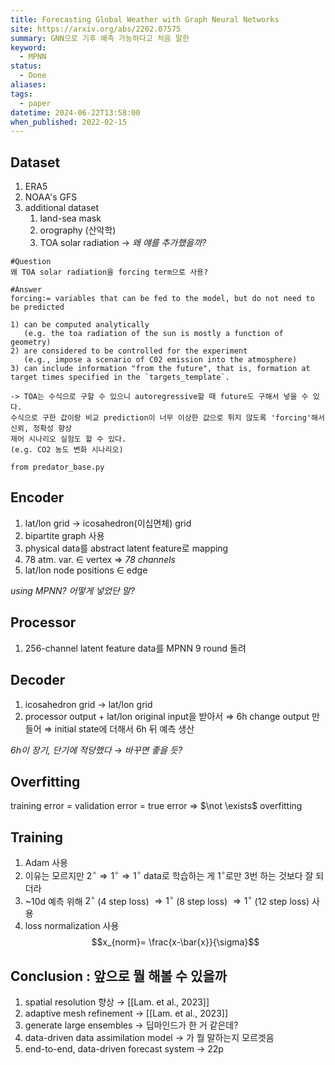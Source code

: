 ```yaml
---
title: Forecasting Global Weather with Graph Neural Networks
site: https://arxiv.org/abs/2202.07575
summary: GNN으로 기후 예측 가능하다고 처음 말한
keyword:
  - MPNN
status:
  - Done
aliases: 
tags:
  - paper
datetime: 2024-06-22T13:58:00
when_published: 2022-02-15
---
```

## **Dataset**
1) ERA5
2) NOAA's GFS
3) additional dataset
	1) land-sea mask
	2) orography (산악학)
	3) TOA solar radiation $\rightarrow$ *왜 얘를 추가했을까?*  
```ad-faq
#Question 
왜 TOA solar radiation을 forcing term으로 사용?

#Answer
forcing:= variables that can be fed to the model, but do not need to be predicted

1) can be computed analytically 
   (e.g. the toa radiation of the sun is mostly a function of geometry)
2) are considered to be controlled for the experiment 
   (e.g., impose a scenario of C02 emission into the atmosphere)
3) can include information "from the future", that is, formation at target times specified in the `targets_template`.

-> TOA는 수식으로 구할 수 있으니 autoregressive할 때 future도 구해서 넣을 수 있다.
수식으로 구한 값이랑 비교 prediction이 너무 이상한 값으로 튀지 않도록 'forcing'해서 신뢰, 정확성 향상
제어 시나리오 실험도 할 수 있다.
(e.g. CO2 농도 변화 시나리오)

from predator_base.py
```
	   
		
## **Encoder**
1) lat/lon grid $\rightarrow$ icosahedron(이십면체) grid
2) bipartite graph 사용
3) physical data를 abstract latent feature로 mapping
4) 78 atm. var. $\in$ vertex 
	$\Rightarrow$ *78 channels* 
5) lat/lon node positions $\in$ edge
	
*using MPNN? 어떻게 넣었단 말?*

## **Processor**
1) 256-channel latent feature data를 MPNN 9 round 돌려

## **Decoder**
1) icosahedron grid $\rightarrow$ lat/lon grid
2) processor output + lat/lon original input을 받아서
   $\Rightarrow$ 6h change output 만들어
   $\Rightarrow$ initial state에 더해서 6h 뒤 예측 생산

*6h이 장기, 단기에 적당했다 $\rightarrow$ 바꾸면 좋을 듯?*

## **Overfitting**
training error = validation error = true error
$\Rightarrow$ $\not \exists$ overfitting

## **Training**
1) Adam 사용
2) 이유는 모르지만 $2^\circ \Rightarrow 1^\circ \Rightarrow 1^\circ$ data로 학습하는 게 $1^\circ$로만 3번 하는 것보다 잘 되더라
3) ~10d 예측 위해 $2^\circ$ (4 step loss) $\Rightarrow 1^\circ$ (8 step loss) $\Rightarrow 1^\circ$ (12 step loss) 사용
4) loss normalization 사용 $$x_{norm}= \frac{x-\bar{x}}{\sigma}$$
## **Conclusion** : 앞으로 뭘 해볼 수 있을까
1) spatial resolution 향상 $\rightarrow$ [[Lam. et al., 2023]]
2) adaptive mesh refinement  $\rightarrow$ [[Lam. et al., 2023]]
3) generate large ensembles  $\rightarrow$ 딥마인드가 한 거 같은데?
4) data-driven data assimilation model $\rightarrow$ 가 뭘 말하는지 모르겟음
5) end-to-end, data-driven forecast system $\rightarrow$ 22p